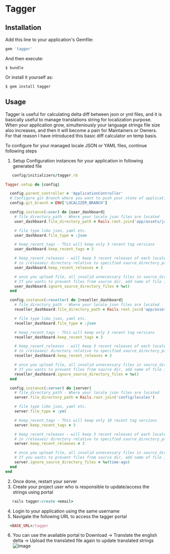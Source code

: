 # Tagger

## Installation

Add this line to your application's Gemfile:

```ruby
gem 'tagger'
```

And then execute:

    $ bundle

Or install it yourself as:

    $ gem install tagger

## Usage
Tagger is useful for calculating delta diff between json or yml files, and it is basically useful to manage translations string for localization purpose.
When your application grow, simulteniously your language strings file size also increases, and then it will become a pain for Maintainers or Owners. For that reason I have introduced this basic diff calculator on temp basis.

To configure for your managed locale JSON or YAML files, continue following steps

1) Setup Configuration instances for your application in following generated file
```ruby 
   config/initializers/tagger.rb 
``` 

```ruby
Tagger.setup do |config|

  config.parent_controller = 'ApplicationController'
  # Configure git Branch where you want to push your state of application after updating.
  config.git_branch = ENV['LOCALIZER_BRANCH']

  config.instance(:user) do |user_dashboard|
    # file_directory_path - Where your locale json files are located
    user_dashboard.file_directory_path = Rails.root.join('app/assets/javascripts/dashboard-v2/locale')

    # file type like json, yaml etc.
    user_dashboard.file_type = :json

    # keep_recent_tags - This will keep only 3 recent tag versions
    user_dashboard.keep_recent_tags = 3

    # keep_recent_releases - will keep 3 recent releases of each locale root file
    # in /releases/ directory relative to specified source_directory_path.
    user_dashboard.keep_recent_releases = 3

    # once you upload file, all invalid unnecessary files in source_directory_path will be deleted.
    # If you wants to prevent files from source dir, add name of file in ignore_source_directory_files array
    user_dashboard.ignore_source_directory_files = %w()
  end

  config.instance(:reseller) do |reseller_dashboard|
    # file_directory_path - Where your locale json files are located
    reseller_dashboard.file_directory_path = Rails.root.join('app/assets/javascripts/reseller-dashboard/locale')

    # file type like json, yaml etc.
    reseller_dashboard.file_type = :json

    # keep_recent_tags - This will keep only 3 recent tag versions
    reseller_dashboard.keep_recent_tags = 3

    # keep_recent_releases - will keep 3 recent releases of each locale root file
    # in /releases/ directory relative to specified source_directory_path.
    reseller_dashboard.keep_recent_releases = 3

    # once you upload file, all invalid unnecessary files in source_directory_path will be deleted.
    # If you wants to prevent files from source dir, add name of file in ignore_source_directory_files array
    reseller_dashboard.ignore_source_directory_files = %w()
  end

  config.instance(:server) do |server|
    # file_directory_path - Where your locale json files are located
    server.file_directory_path = Rails.root.join('config/locales')

    # file type like json, yaml etc.
    server.file_type = :yml

    # keep_recent_tags - This will keep only 10 recent tag versions
    server.keep_recent_tags = 3

    # keep_recent_releases - will keep 3 recent releases of each locale root file
    # in /releases/ directory relative to specified source_directory_path.
    server.keep_recent_releases = 3

    # once you upload file, all invalid unnecessary files in source_directory_path will be deleted.
    # If you wants to prevent files from source dir, add name of file in ignore_source_directory_files array
    server.ignore_source_directory_files = %w(time-ago)
  end
end
```
2) Once done, restart your server
3) Create your project user who is responsible to update/access the strings using portal
```ruby 
   rails tagger:create <email>
```
4) Login to your application using the same username
5) Navigate the following URL to access the tagger portal
  ```ruby 
    <BASE_URL>/tagger 
  ```
6) You can use the available portal to Download -> Translate the english delta -> Upload the translated file again to update translated strings
  ![image](https://user-images.githubusercontent.com/28054599/184151631-665910b5-0db7-4a09-b0e1-badf115b4d60.png)
